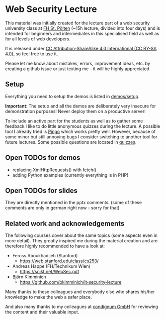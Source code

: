 # Web Security Lecture
This material was initially created for the lecture part of a web security university class at [FH St. Pölten](https://www.fhstp.ac.at/de/studium-weiterbildung/informatik-security/it-security) (~15h lecture, divided into four days) and is intended for beginners and intermediates in this specialised field as well as for all levels of web developers.

It is released under [CC Attribution-ShareAlike 4.0 International (CC BY-SA 4.0)](https://creativecommons.org/licenses/by-sa/4.0/), so feel free to use it.

Please let me know about mistakes, errors, improvement ideas, etc. by creating a github issue or just texting me - it will be highly appreciated.

## Setup
Everything you need to setup the demos is listed in [demos/setup](./demos/setup).

**Important**: The setup and all the demos are deliberately very insecure for demonstration purposes! Never deploy them on a productive server!

To include an active part for the students as well as to gather some feedback I like to do little anonymous quizzes during the lecture. A possible tool I already tried is [Pingo](https://pingo.coactum.de/) which works pretty well. However, because of some minor but still annoying bugs I consider switching to another tool for future lectures. Some possible questions are located in [quizzes](./quizzes).  

## Open TODOs for demos
 * replacing XmlHttpRequests() with fetch()
 * adding Python examples (currently everything is in PHP)

## Open TODOs for slides
They are directly mentioned in the pptx comments. (some of these comments are only in german right now - sorry for that)

## Related work and acknowledgements
The following courses cover about the same topics (some aspects even in more detail). They greatly inspired me during the material creation and are therefore highly recommended to have a look at:
 * Feross Aboukhadijeh (Stanford)
   * https://web.stanford.edu/class/cs253/
 * Andreas Happe (FH/Technikum Wien)
   * https://snikt.net/WebSec.pdf
 * Björn Kimminich
   * https://github.com/bkimminich/it-security-lecture

Many thanks to these colleagues and everybody else who shares his/her knowledge to make the web a safer place.

And also many thanks to my colleagues at [condignum GmbH](https://www.condignum.com/) for reviewing the content and their valuable input.
